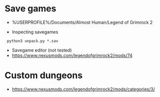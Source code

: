 # Save games
* %USERPROFILE%/Documents/Almost Human/Legend of Grimrock 2

* Inspecting savegames
```
 python3 unpack.py *.sav
```

* Savegame editor (not tested)
 * https://www.nexusmods.com/legendofgrimrock2/mods/74

# Custom dungeons
* https://www.nexusmods.com/legendofgrimrock2/mods/categories/3/
